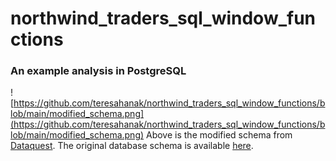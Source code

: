 # northwind_traders_sql_window_functions
### An example analysis in PostgreSQL


![https://github.com/teresahanak/northwind_traders_sql_window_functions/blob/main/modified_schema.png](https://github.com/teresahanak/northwind_traders_sql_window_functions/blob/main/modified_schema.png)
Above is the modified schema from [Dataquest](https://app.dataquest.io/c/144/m/777/guided-project%3A-sql-window-functions-for-northwind-traders/1/introduction?path=21&slug=business-analyst-with-tableau&version=2).  The original database schema is available [here](https://github.com/pthom/northwind_psql/blob/master/ER.png).




